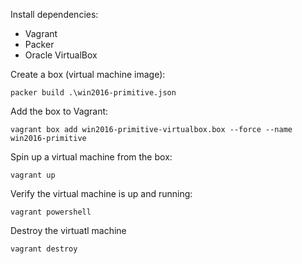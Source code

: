 Install dependencies:

* Vagrant
* Packer
* Oracle VirtualBox

Create a box (virtual machine image):

`packer build .\win2016-primitive.json`


Add the box to Vagrant:

`vagrant box add win2016-primitive-virtualbox.box --force --name win2016-primitive`


Spin up a virtual machine from the box:

`vagrant up`


Verify the virtual machine is up and running:

`vagrant powershell`


Destroy the virtuatl machine

`vagrant destroy`